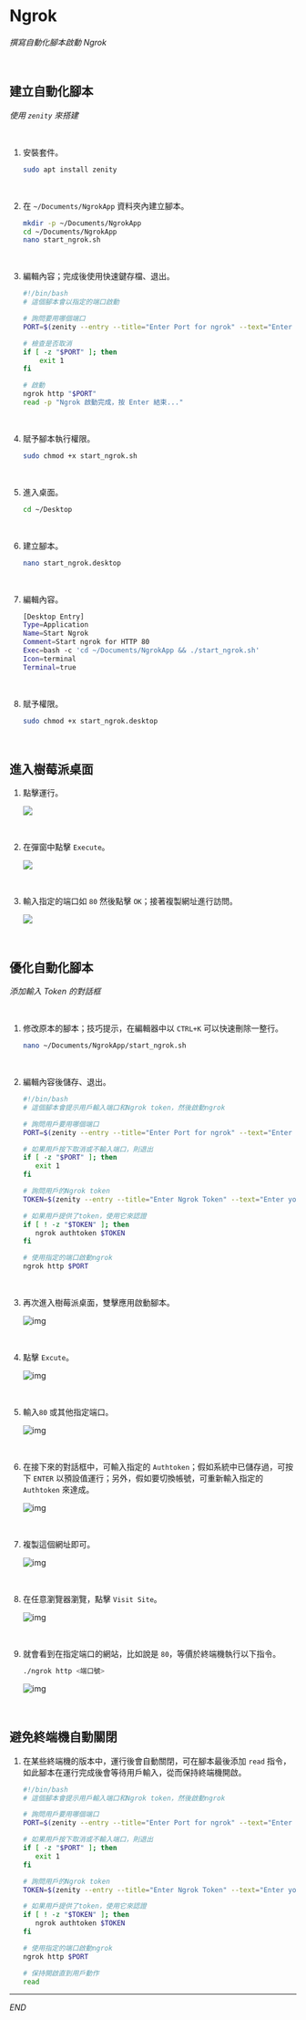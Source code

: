 # Ngrok

_撰寫自動化腳本啟動 Ngrok_

<br>

## 建立自動化腳本

_使用 `zenity` 來搭建_

<br>

1. 安裝套件。

   ```bash
   sudo apt install zenity
   ```

<br>

2. 在 `~/Documents/NgrokApp` 資料夾內建立腳本。

   ```bash
   mkdir -p ~/Documents/NgrokApp
   cd ~/Documents/NgrokApp
   nano start_ngrok.sh
   ```

<br>

3. 編輯內容；完成後使用快速鍵存檔、退出。

   ```bash
   #!/bin/bash
   # 這個腳本會以指定的端口啟動

   # 詢問要用哪個端口
   PORT=$(zenity --entry --title="Enter Port for ngrok" --text="Enter the port you want to use:")

   # 檢查是否取消
   if [ -z "$PORT" ]; then
       exit 1
   fi

   # 啟動
   ngrok http "$PORT"
   read -p "Ngrok 啟動完成，按 Enter 結束..."
   ```

<br>

4. 賦予腳本執行權限。

   ```bash
   sudo chmod +x start_ngrok.sh
   ```

<br>

5. 進入桌面。

   ```bash
   cd ~/Desktop
   ```

<br>

6. 建立腳本。

   ```bash
   nano start_ngrok.desktop
   ```

<br>

7. 編輯內容。

   ```bash
   [Desktop Entry]
   Type=Application
   Name=Start Ngrok
   Comment=Start ngrok for HTTP 80
   Exec=bash -c 'cd ~/Documents/NgrokApp && ./start_ngrok.sh'
   Icon=terminal
   Terminal=true
   ```

<br>

8. 賦予權限。

   ```bash
   sudo chmod +x start_ngrok.desktop
   ```

<br>

## 進入樹莓派桌面

1. 點擊運行。

   ![](images/img_98.png)

<br>

2. 在彈窗中點擊 `Execute`。

   ![](images/img_99.png)

<br>

3. 輸入指定的端口如 `80` 然後點擊 `OK`；接著複製網址進行訪問。

   ![](images/img_100.png)

<br>

## 優化自動化腳本

_添加輸入 Token 的對話框_

<br>

1. 修改原本的腳本；技巧提示，在編輯器中以 `CTRL+K` 可以快速刪除一整行。

   ```bash
   nano ~/Documents/NgrokApp/start_ngrok.sh
   ```

<br>

2. 編輯內容後儲存、退出。

   ```bash
   #!/bin/bash
   # 這個腳本會提示用戶輸入端口和Ngrok token，然後啟動ngrok

   # 詢問用戶要用哪個端口
   PORT=$(zenity --entry --title="Enter Port for ngrok" --text="Enter the port you want to use (Current Port):")

   # 如果用戶按下取消或不輸入端口，則退出
   if [ -z "$PORT" ]; then
      exit 1
   fi

   # 詢問用戶的Ngrok token
   TOKEN=$(zenity --entry --title="Enter Ngrok Token" --text="Enter your ngrok token (if you want to authenticate):")

   # 如果用戶提供了token，使用它來認證
   if [ ! -z "$TOKEN" ]; then
      ngrok authtoken $TOKEN
   fi

   # 使用指定的端口啟動ngrok
   ngrok http $PORT
   ```

<br>

3. 再次進入樹莓派桌面，雙擊應用啟動腳本。

   ![img](images/img_35.png)

<br>

4. 點擊 `Excute`。

   ![img](images/img_36.png)

<br>

5. 輸入`80` 或其他指定端口。

   ![img](images/img_37.png)

<br>

6. 在接下來的對話框中，可輸入指定的 `Authtoken`；假如系統中已儲存過，可按下 `ENTER` 以預設值運行；另外，假如要切換帳號，可重新輸入指定的 `Authtoken` 來達成。

   ![img](images/img_38.png)

<br>

7. 複製這個網址即可。

   ![img](images/img_39.png)

<br>

8. 在任意瀏覽器瀏覽，點擊 `Visit Site`。

   ![img](images/img_40.png)

<br>

9. 就會看到在指定端口的網站，比如說是 `80`，等價於終端機執行以下指令。
   
   ```bash
   ./ngrok http <端口號>
   ```

   ![img](images/img_42.png)

<br>

## 避免終端機自動關閉

1. 在某些終端機的版本中，運行後會自動關閉，可在腳本最後添加 `read` 指令，如此腳本在運行完成後會等待用戶輸入，從而保持終端機開啟。

   ```bash
   #!/bin/bash
   # 這個腳本會提示用戶輸入端口和Ngrok token，然後啟動ngrok

   # 詢問用戶要用哪個端口
   PORT=$(zenity --entry --title="Enter Port for ngrok" --text="Enter the port you want to use (Current Port):")

   # 如果用戶按下取消或不輸入端口，則退出
   if [ -z "$PORT" ]; then
      exit 1
   fi

   # 詢問用戶的Ngrok token
   TOKEN=$(zenity --entry --title="Enter Ngrok Token" --text="Enter your ngrok token (if you want to authenticate):")

   # 如果用戶提供了token，使用它來認證
   if [ ! -z "$TOKEN" ]; then
      ngrok authtoken $TOKEN
   fi

   # 使用指定的端口啟動ngrok
   ngrok http $PORT

   # 保持開啟直到用戶動作
   read
   ```

___

_END_
